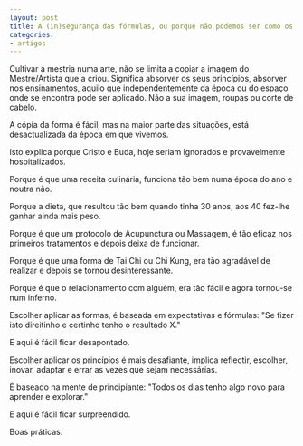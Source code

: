 ```yaml
---
layout: post
title: A (in)segurança das fórmulas, ou porque não podemos ser como os antigos mestres.
categories:
- artigos
---
```

Cultivar a mestria numa arte, não se limita a copiar a imagem do Mestre/Artista que a criou. Significa absorver os seus princípios, absorver nos ensinamentos, aquilo que independentemente da época ou do espaço onde se encontra pode ser aplicado. Não a sua imagem, roupas ou corte de cabelo. 

A cópia da forma é fácil, mas na maior parte das situações, está desactualizada da época em que vivemos. 

Isto explica porque Cristo e Buda, hoje seriam ignorados e provavelmente hospitalizados.

Porque é que uma receita culinária, funciona tão bem numa época do ano e noutra não.

Porque a dieta, que resultou tão bem quando tinha 30 anos, aos 40 fez-lhe ganhar ainda mais peso.

Porque é que um protocolo de Acupunctura ou Massagem, é tão eficaz nos primeiros tratamentos e depois deixa de funcionar.

Porque é que uma forma de Tai Chi ou Chi Kung, era tão agradável de realizar e depois se tornou desinteressante. 

Porque é que o relacionamento com alguém, era tão fácil e agora tornou-se num inferno. 

Escolher aplicar as formas, é baseada em expectativas e fórmulas: "Se fizer isto direitinho e certinho tenho o resultado X."

E aqui é fácil ficar desapontado. 

Escolher aplicar os princípios é mais desafiante, implica reflectir, escolher, inovar, adaptar e errar as vezes que sejam necessárias. 

É baseado na mente de principiante: "Todos os dias tenho algo novo para aprender e explorar." 

E aqui é fácil ficar surpreendido.

Boas práticas.